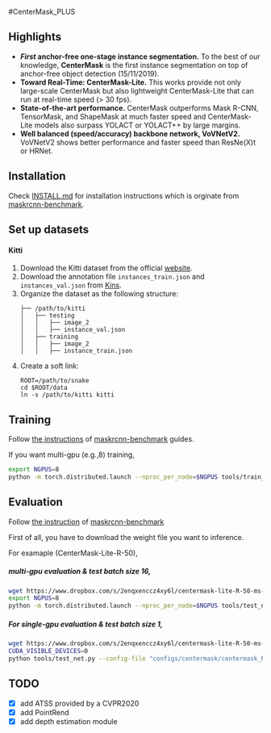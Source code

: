 #CenterMask_PLUS


## Highlights
- ***First* anchor-free one-stage instance segmentation.** To the best of our knowledge, **CenterMask** is the first instance segmentation on top of anchor-free object detection (15/11/2019).
- **Toward Real-Time: CenterMask-Lite.**  This works provide not only large-scale CenterMask but also lightweight CenterMask-Lite that can run at real-time speed (> 30 fps).
- **State-of-the-art performance.**  CenterMask outperforms Mask R-CNN, TensorMask, and ShapeMask at much faster speed and CenterMask-Lite models also surpass YOLACT or YOLACT++ by large margins.
- **Well balanced (speed/accuracy) backbone network, VoVNetV2.**  VoVNetV2 shows better performance and faster speed than ResNe(X)t or HRNet.

## Installation
Check [INSTALL.md](INSTALL.md) for installation instructions which is orginate from [maskrcnn-benchmark](https://github.com/facebookresearch/maskrcnn-benchmark).

## Set up datasets
#### Kitti

1. Download the Kitti dataset from the official [website](http://www.cvlibs.net/download.php?file=data_object_image_2.zip).
2. Download the annotation file `instances_train.json` and `instances_val.json` from [Kins](https://github.com/qqlu/Amodal-Instance-Segmentation-through-KINS-Dataset).
3. Organize the dataset as the following structure:
	```
    ├── /path/to/kitti
    │   ├── testing
    │   │   ├── image_2
    │   │   ├── instance_val.json
    │   ├── training
    │   │   ├── image_2
    │   │   ├── instance_train.json
    ```
4. Create a soft link:
    ```
    ROOT=/path/to/snake
    cd $ROOT/data
    ln -s /path/to/kitti kitti
    ```

## Training
Follow [the instructions](https://github.com/facebookresearch/maskrcnn-benchmark#multi-gpu-training) of  [maskrcnn-benchmark](https://github.com/facebookresearch/maskrcnn-benchmark) guides.

If you want multi-gpu (e.g.,8) training,

```bash
export NGPUS=8
python -m torch.distributed.launch --nproc_per_node=$NGPUS tools/train_net.py --config-file "configs/centermask/centermask_R_50_FPN_1x.yaml" 
```

## Evaluation

Follow [the instruction](https://github.com/facebookresearch/maskrcnn-benchmark#evaluation) of [maskrcnn-benchmark](https://github.com/facebookresearch/maskrcnn-benchmark)

First of all, you have to download the weight file you want to inference.

For examaple (CenterMask-Lite-R-50),
##### multi-gpu evaluation & test batch size 16,
```bash
wget https://www.dropbox.com/s/2enqxenccz4xy6l/centermask-lite-R-50-ms-bs32-1x.pth
export NGPUS=8
python -m torch.distributed.launch --nproc_per_node=$NGPUS tools/test_net.py --config-file "configs/centermask/centermask_R_50_FPN_lite_res600_ms_bs32_1x.yaml"   TEST.IMS_PER_BATCH 16 MODEL.WEIGHT centermask-lite-R-50-ms-bs32-1x.pth
```

##### For single-gpu evaluation & test batch size 1,
```bash
wget https://www.dropbox.com/s/2enqxenccz4xy6l/centermask-lite-R-50-ms-bs32-1x.pth
CUDA_VISIBLE_DEVICES=0
python tools/test_net.py --config-file "configs/centermask/centermask_R_50_FPN_lite_res600_ms_bs32_1x.yaml" TEST.IMS_PER_BATCH 1 MODEL.WEIGHT centermask-lite-R-50-ms-bs32-1x.pth
```

## TODO
 - [x] add ATSS provided by a CVPR2020
 - [x] add PointRend
 - [x] add depth estimation module
